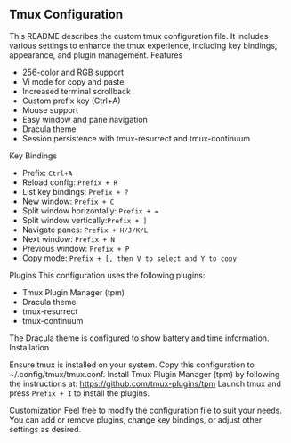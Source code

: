 ## Tmux Configuration

This README describes the custom tmux configuration file. It includes various settings to enhance the tmux experience, including key bindings, appearance, and plugin management.
Features

- 256-color and RGB support
- Vi mode for copy and paste
- Increased terminal scrollback
- Custom prefix key (Ctrl+A)
- Mouse support
- Easy window and pane navigation
- Dracula theme
- Session persistence with tmux-resurrect and tmux-continuum

Key Bindings

- Prefix: `Ctrl+A`
- Reload config: `Prefix + R`
- List key bindings: `Prefix + ?`
- New window: `Prefix + C`
- Split window horizontally: `Prefix + =`
- Split window vertically:`Prefix + ]`
- Navigate panes: `Prefix + H/J/K/L`
- Next window: `Prefix + N`
- Previous window: `Prefix + P`
- Copy mode: `Prefix + [, then V to select and Y to copy`

Plugins
This configuration uses the following plugins:

- Tmux Plugin Manager (tpm)
- Dracula theme
- tmux-resurrect
- tmux-continuum

The Dracula theme is configured to show battery and time information.
Installation

Ensure tmux is installed on your system.
Copy this configuration to ~/.config/tmux/tmux.conf.
Install Tmux Plugin Manager (tpm) by following the instructions at: https://github.com/tmux-plugins/tpm
Launch tmux and press `Prefix + I` to install the plugins.

Customization
Feel free to modify the configuration file to suit your needs. You can add or remove plugins, change key bindings, or adjust other settings as desired.
